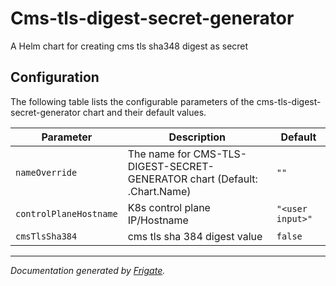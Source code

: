 
Cms-tls-digest-secret-generator
===========

A Helm chart for creating cms tls sha348 digest as secret


## Configuration

The following table lists the configurable parameters of the cms-tls-digest-secret-generator chart and their default values.

| Parameter                | Description             | Default        |
| ------------------------ | ----------------------- | -------------- |
| `nameOverride` | The name for CMS-TLS-DIGEST-SECRET-GENERATOR chart (Default: .Chart.Name) | `""` |
| `controlPlaneHostname` | K8s control plane IP/Hostname | `"<user input>"` |
| `cmsTlsSha384` | cms tls sha 384 digest value | `false` |



---
_Documentation generated by [Frigate](https://frigate.readthedocs.io)._

